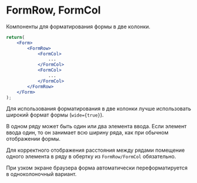 # FormRow, FormCol
Компоненты для форматирования формы в две колонки.

```jsx
return(
    <Form>
        <FormRow>
            <FormCol>
                ...
            </FormCol>
            <FormCol>
                ...
            </FormCol>
        </FormRow>
    </Form>
);
```

Для использования форматирования в две колонки лучше использовать широкий формат формы (`wide={true}`).

В одном ряду может быть один или два элемента ввода. Если элемент ввода один, то он занимает всю ширину ряда, как при обычном отображении формы.

Для корректного отображения расстояния между рядами помещение одного элемента в ряду в обертку из `FormRow/FormCol` обязательно.

При узком экране браузера форма автоматически переформатируется в одноколоночный вариант.
